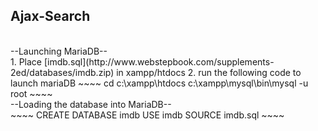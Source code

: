 <h2>Ajax-Search</h2><br/>
--Launching MariaDB--<br/>
1. Place [imdb.sql](http://www.webstepbook.com/supplements-2ed/databases/imdb.zip) in xampp/htdocs
2. run the following code to launch mariaDB
~~~~
cd c:\xampp\htdocs
c:\xampp\mysql\bin\mysql -u root
~~~~
<br/>--Loading the database into MariaDB--<br/>
~~~~
CREATE DATABASE imdb
USE imdb
SOURCE imdb.sql
~~~~
